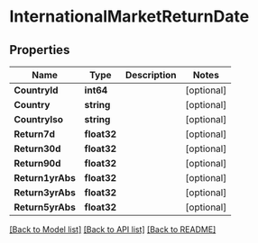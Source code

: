 # InternationalMarketReturnDate

## Properties

Name | Type | Description | Notes
------------ | ------------- | ------------- | -------------
**CountryId** | **int64** |  | [optional] 
**Country** | **string** |  | [optional] 
**CountryIso** | **string** |  | [optional] 
**Return7d** | **float32** |  | [optional] 
**Return30d** | **float32** |  | [optional] 
**Return90d** | **float32** |  | [optional] 
**Return1yrAbs** | **float32** |  | [optional] 
**Return3yrAbs** | **float32** |  | [optional] 
**Return5yrAbs** | **float32** |  | [optional] 

[[Back to Model list]](../README.md#documentation-for-models) [[Back to API list]](../README.md#documentation-for-api-endpoints) [[Back to README]](../README.md)


